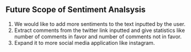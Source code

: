 ## Future Scope of Sentiment Analsysis
1) We would like to add more sentiments to the text inputted by the user.
2) Extract comments from the twitter link inputted and give statistics like number of comments in favor and number of comments not in favor.
3) Expand it to more social media application like instagram.

